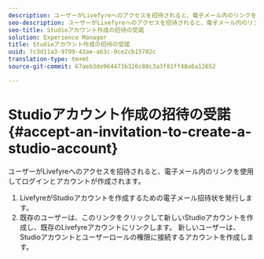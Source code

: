 ```yaml
---
description: ユーザーがLivefyreへのアクセスを招待されると、電子メール内のリンクを使用してログインとアカウントが作成されます。
seo-description: ユーザーがLivefyreへのアクセスを招待されると、電子メール内のリンクを使用してログインとアカウントが作成されます。
seo-title: Studioアカウント作成の招待の受諾
solution: Experience Manager
title: Studioアカウント作成の招待の受諾
uuid: 7c3d11a3-9799-43ae-a63c-9ce2cb15782c
translation-type: tm+mt
source-git-commit: 67aeb3de964473b326c88c3a3f81ff48a6a12652

---
```



# Studioアカウント作成の招待の受諾{#accept-an-invitation-to-create-a-studio-account}

ユーザーがLivefyreへのアクセスを招待されると、電子メール内のリンクを使用してログインとアカウントが作成されます。

1. LivefyreがStudioアカウントを作成するための電子メール招待状を発行します。
1. 既存のユーザーは、このリンクをクリックして新しいStudioアカウントを作成し、既存のLivefyreアカウントにリンクします。 新しいユーザーは、Studioアカウントとユーザーロールの権限に接続するアカウントを作成します。
